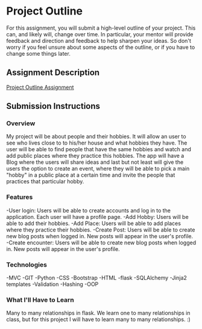 # Project Outline
For this assignment, you will submit a high-level outline of your project. This can, and likely will, change over time. In particular, your mentor will provide feedback and direction and feedback to help sharpen your ideas. So don't worry if you feel unsure about some aspects of the outline, or if you have to change some things later.

## Assignment Description
[Project Outline Assignment](https://education.launchcode.org/liftoff/assignments/project-outline/)

## Submission Instructions

### Overview
My project will be about people and their hobbies. It will allow an user to see who lives close to to his/her house and what hobbies they have. The user will be able to find people that have the same hobbies and watch and add public places where they practice this hobbies. The app will have a Blog where the users will share ideas and last but not least will give the users the option to create an event, where they will be able to pick a main "hobby" in a public place at a certain time and invite the people that practices that particular hobby.  
### Features
-User login: Users will be able to create accounts and log in to the application. Each user will have a profile page.
-Add Hobby: Users will be able to add their hobbies.
-Add Place: Users will be able to add places where they practice their hobbies.
-Create Post: Users will be able to create new blog posts when logged in. New posts will appear in the user's profile.
-Create encounter: Users will be able to create new blog posts when logged in. New posts will appear in the user's profile.


### Technologies
-MVC
-GIT
-Python
-CSS
-Bootstrap
-HTML
-flask
-SQLAlchemy
-Jinja2 templates
-Validation
-Hashing
-OOP

### What I'll Have to Learn
Many to many relationships in flask. We learn one to many relationships in class, but for this project I will have to learn many to many relationships. :)
